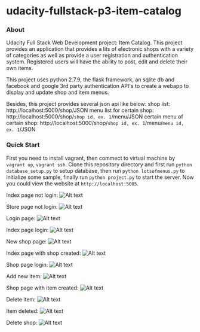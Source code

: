 # udacity-fullstack-p3-item-catalog

### About

Udacity Full Stack Web Development project: Item Catalog. This project provides an application that provides a lits of electronic shops with a variety of categories as well as provide a user registration and authentication system. Registered users will have the ability to post, edit and delete their own items.

This project uses python 2.7.9, the flask framework, an sqlite db and facebook and google 3rd party authentication API's to create a webapp to display and update shop and item menus. 

Besides, this project provides several json api like below:
shop list: http://localhost:5000/shop/JSON
menu list for certain shop: http://localhost:5000/shop/`shop id, ex. 1`/menu/JSON
certain menu of certain shop: http://localhost:5000/shop/`shop id, ex. 1`/menu/`menu id, ex. 1`/JSON

### Quick Start

First you need to install vagrant, then commect to virtual machine by `vagrant up`, `vagrant ssh`. Clone this repository directory and first run `python database_setup.py` to setup database, then run `python lotsofmenus.py` to initialize some sample, finally run `python project.py` to start the server. Now you could view the website at `http://localhost:5005`.

Index page not login:
![Alt text](https://github.com/hailiangwangutd/udacity-fullstack-p3-item-catalog/blob/master/pics/Screen%20Shot1.png)

Store page not login:
![Alt text](https://github.com/hailiangwangutd/udacity-fullstack-p3-item-catalog/blob/master/pics/Screen%20Shot2.png)

Login page:
![Alt text](https://github.com/hailiangwangutd/udacity-fullstack-p3-item-catalog/blob/master/pics/Screen%20Shot3.png)

Index page login:
![Alt text](https://github.com/hailiangwangutd/udacity-fullstack-p3-item-catalog/blob/master/pics/Screen%20Shot4.png)

New shop page:
![Alt text](https://github.com/hailiangwangutd/udacity-fullstack-p3-item-catalog/blob/master/pics/Screen%20Shot5.png)

Index page with shop created:
![Alt text](https://github.com/hailiangwangutd/udacity-fullstack-p3-item-catalog/blob/master/pics/Screen%20Shot6.png)

Shop page login:
![Alt text](https://github.com/hailiangwangutd/udacity-fullstack-p3-item-catalog/blob/master/pics/Screen%20Shot7.png)

Add new item:
![Alt text](https://github.com/hailiangwangutd/udacity-fullstack-p3-item-catalog/blob/master/pics/Screen%20Shot8.png)

Shop page with item created: 
![Alt text](https://github.com/hailiangwangutd/udacity-fullstack-p3-item-catalog/blob/master/pics/Screen%20Shot9.png)

Delete item:
![Alt text](https://github.com/hailiangwangutd/udacity-fullstack-p3-item-catalog/blob/master/pics/Screen%20Shot10.png)

Item deleted:
![Alt text](https://github.com/hailiangwangutd/udacity-fullstack-p3-item-catalog/blob/master/pics/Screen%20Shot11.png)

Delete shop:
![Alt text](https://github.com/hailiangwangutd/udacity-fullstack-p3-item-catalog/blob/master/pics/Screen%20Shot12.png)
